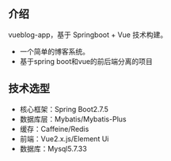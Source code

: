 ## 介绍

vueblog-app，基于 Springboot + Vue 技术构建。

- 一个简单的博客系统。
- 基于spring boot和vue的前后端分离的项目

## 技术选型

- 核心框架：Spring Boot2.7.5
- 数据库层：Mybatis/Mybatis-Plus
- 缓存：Caffeine/Redis
- 前端：Vue2.x.js/Element Ui
- 数据库：Mysql5.7.33
